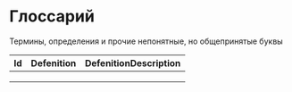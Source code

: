 # Глоссарий

Термины, определения и прочие непонятные, но общепринятые буквы

| Id | Defenition | DefenitionDescription |
| -- | ---------- | --------------------- |
|    |            |                       |
|    |            |                       |
|    |            |                       |
